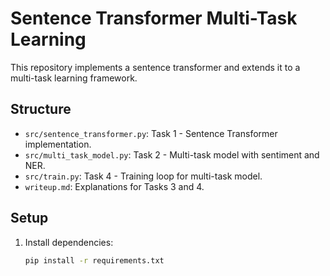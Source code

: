 # Sentence Transformer Multi-Task Learning

This repository implements a sentence transformer and extends it to a multi-task learning framework.

## Structure
- `src/sentence_transformer.py`: Task 1 - Sentence Transformer implementation.
- `src/multi_task_model.py`: Task 2 - Multi-task model with sentiment and NER.
- `src/train.py`: Task 4 - Training loop for multi-task model.
- `writeup.md`: Explanations for Tasks 3 and 4.

## Setup
1. Install dependencies:
   ```bash
   pip install -r requirements.txt

